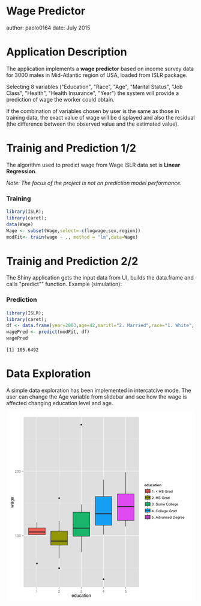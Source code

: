 Wage Predictor
========================================================
author: paolo0164
date: July 2015

Application Description
========================================================

The application implements a **wage predictor** based on 
income survey data for 3000 males in Mid-Atlantic region of USA, loaded from ISLR package.

Selecting 8 variables ("Education", "Race", "Age", "Marital Status", "Job Class", "Health", "Health Insurance", "Year") the system will provide a prediction of wage the worker could obtain.

If the combination of variables chosen by user is the same as those in training data, the exact value of wage will be displayed and also the residual (the difference between the observed value and the estimated value).

Trainig and Prediction 1/2
========================================================
The algorithm used to predict wage from Wage ISLR data set is **Linear Regression**. 

*Note: The focus of the project is not on prediction model performance.*
### Training

```r
library(ISLR);
library(caret);
data(Wage)
Wage <- subset(Wage,select=-c(logwage,sex,region))
modFit<- train(wage ~ ., method = "lm",data=Wage)
```

Trainig and Prediction 2/2
========================================================
The Shiny application gets the input data from UI, builds the data.frame and calls "predict"" function. 
Example (simulation):
### Prediction

```r
library(ISLR);
library(caret);
df <- data.frame(year=2003,age=42,maritl="2. Married",race="1. White", education="2. HS Grad",jobclass="1. Industrial",health="2. >=Very Good",health_ins="1. Yes")
wagePred <- predict(modFit, df)
wagePred
```

```
[1] 105.6492
```

Data Exploration
========================================================
A simple data exploration has been implemented in intercatcive mode.
The user can change the Age variable from slidebar and see how the wage is affected changing education level and age.

![plot of chunk unnamed-chunk-3](predwage-figure/unnamed-chunk-3-1.png) 
